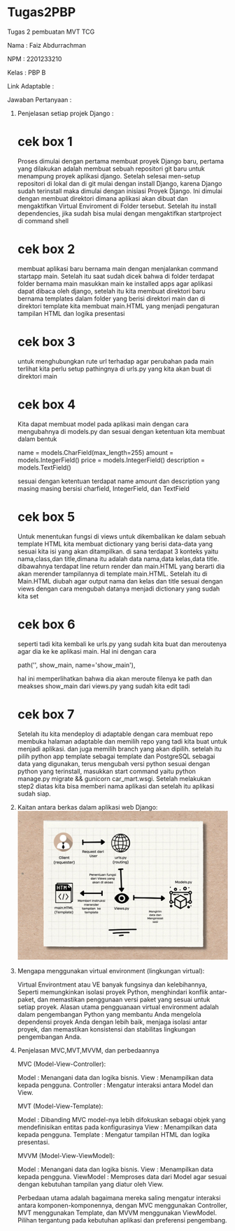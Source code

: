 # Tugas2PBP
Tugas 2 pembuatan MVT TCG 


Nama    : Faiz Abdurrachman 

NPM     : 2201233210
     
Kelas   : PBP B


Link Adaptable : 


Jawaban Pertanyaan : 

1. Penjelasan setiap projek Django : 
    # cek box 1 
    Proses dimulai dengan pertama membuat proyek Django baru, pertama yang dilakukan adalah membuat sebuah repositori git baru untuk menampung proyek aplikasi django. Setelah selesai men-setup repositori di lokal dan di git mulai dengan install Django, karena Django sudah terinstall maka dimulai dengan inisiasi Proyek Django. Ini dimulai dengan membuat direktori dimana aplikasi akan dibuat dan mengaktifkan Virtual Enviroment di Folder tersebut. Setelah itu install dependencies, jika sudah bisa mulai dengan mengaktifkan startproject di command shell

    # cek box 2 
    membuat aplikasi baru bernama main dengan menjalankan command startapp main.  Setelah itu saat sudah dicek bahwa di folder terdapat folder bernama main masukkan main ke installed apps agar aplikasi dapat dibaca oleh django, setelah itu kita membuat direktori baru bernama templates dalam folder yang berisi direktori main dan di direktori template kita membuat main.HTML yang menjadi pengaturan tampilan HTML dan logika presentasi 
    
    # cek box 3
    untuk menghubungkan rute url terhadap agar perubahan pada main terlihat kita perlu setup pathingnya di urls.py yang kita akan buat di direktori main 

    # cek box 4
    Kita dapat membuat model pada aplikasi main dengan cara mengubahnya di models.py dan sesuai dengan ketentuan kita membuat dalam bentuk 
    
    name = models.CharField(max_length=255)
    amount = models.IntegerField()
    price = models.IntegerField()
    description = models.TextField()

    sesuai dengan ketentuan terdapat name amount dan description yang masing masing bersisi charfield, IntegerField, dan TextField

    # cek box 5
    Untuk menentukan fungsi di views untuk dikembalikan ke dalam sebuah template HTML kita membuat dictionary yang berisi data-data yang sesuai kita isi yang akan ditampilkan. di sana terdapat 3 konteks yaitu nama,class,dan title,dimana itu adalah data nama,data kelas,data title. dibawahnya terdapat line return render dan main.HTML yang berarti dia akan merender tampilannya di template main.HTML. Setelah itu di Main.HTML diubah agar output nama dan kelas dan title sesuai dengan views dengan cara mengubah datanya menjadi dictionary yang sudah kita set 

    # cek box 6 

    seperti tadi kita kembali ke urls.py yang sudah kita buat dan meroutenya agar dia ke ke aplikasi main. Hal ini dengan cara 
    
    path('', show_main, name='show_main'),

    hal ini memperlihatkan bahwa dia akan meroute filenya ke path dan meakses show_main dari views.py yang sudah kita edit tadi

    # cek box 7 

    Setelah itu kita mendeploy di adaptable dengan cara membuat repo membuka halaman adaptable dan memilih repo yang tadi kita buat untuk menjadi aplikasi. dan juga memilih branch yang akan dipilih. setelah itu pilih python app template sebagai template dan PostgreSQL sebagai data yang digunakan, terus mengubah versi python sesuai dengan python yang terinstall, masukkan start command yaitu python manage.py migrate && gunicorn car_mart.wsgi. Setelah melakukan step2 diatas kita bisa memberi nama aplikasi dan setelah itu aplikasi sudah siap. 

2. Kaitan antara berkas dalam aplikasi web Django:
    ![Image Alt Text](Pictures/Bagan.jpg)


3. Mengapa menggunakan virtual environment (lingkungan virtual):

    Virtual Environtment atau VE banyak fungsinya dan kelebihannya, Seperti memungkinkan isolasi proyek Python, menghindari konflik antar-paket, dan memastikan penggunaan versi paket yang sesuai untuk setiap proyek. Alasan utama pengguanaan virtual environment adalah  dalam pengembangan Python yang membantu Anda mengelola dependensi proyek Anda dengan lebih baik, menjaga isolasi antar proyek, dan memastikan konsistensi dan stabilitas lingkungan pengembangan Anda.


4. Penjelasan MVC,MVT,MVVM, dan perbedaannya
    
    MVC (Model-View-Controller):

    Model       :       Menangani data dan logika bisnis.
    View        :       Menampilkan data kepada pengguna.
    Controller  :       Mengatur interaksi antara Model dan View.

    MVT (Model-View-Template):

    Model       :       Dibanding MVC model-nya lebih difokuskan sebagai objek yang mendefinisikan entitas pada konfigurasinya
    View        :       Menampilkan data kepada pengguna.
    Template    :       Mengatur tampilan HTML dan logika presentasi.

    MVVM (Model-View-ViewModel):    

    Model       :       Menangani data dan logika bisnis.
    View        :       Menampilkan data kepada pengguna.
    ViewModel   :       Memproses data dari Model agar sesuai dengan kebutuhan tampilan yang diatur oleh View.

    Perbedaan utama adalah bagaimana mereka saling mengatur interaksi antara komponen-komponennya, dengan MVC menggunakan Controller, MVT menggunakan Template, dan MVVM menggunakan ViewModel. Pilihan tergantung pada kebutuhan aplikasi dan preferensi pengembang.
